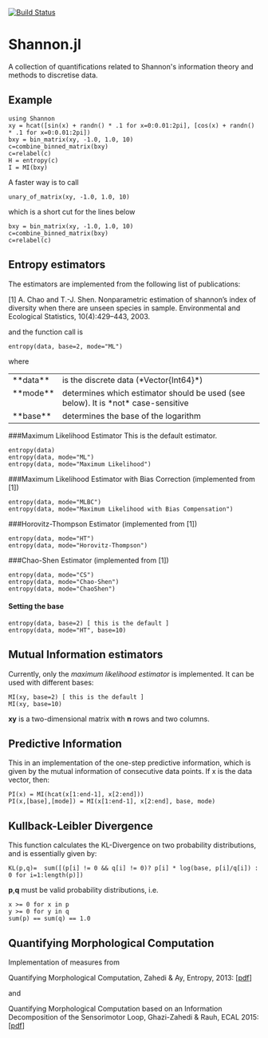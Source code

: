 [![Build Status](https://travis-ci.org/kzahedi/Shannon.jl.svg?branch=master)](https://travis-ci.org/kzahedi/Shannon.jl)
# Shannon.jl
A collection of quantifications related to Shannon's information theory and methods to discretise data.

## Example

    using Shannon
    xy = hcat([sin(x) + randn() * .1 for x=0:0.01:2pi], [cos(x) + randn() * .1 for x=0:0.01:2pi])
    bxy = bin_matrix(xy, -1.0, 1.0, 10)
    c=combine_binned_matrix(bxy)
    c=relabel(c)
    H = entropy(c)
    I = MI(bxy)

A faster way is to call 

    unary_of_matrix(xy, -1.0, 1.0, 10)

which is a short cut for the lines below

    bxy = bin_matrix(xy, -1.0, 1.0, 10)
    c=combine_binned_matrix(bxy)
    c=relabel(c)

## Entropy estimators
The estimators are implemented from the following list of publications:

[1] A. Chao and T.-J. Shen. Nonparametric estimation of shannon’s index of diversity when there are unseen species in sample. Environmental and Ecological Statistics, 10(4):429–443, 2003.

and the function call is

    entropy(data, base=2, mode="ML")

where

<table>
<tr> <td> **data** </td> <td> is the discrete data (*Vector{Int64}*)</td></tr>
<tr> <td valign=top> **mode** </td> <td> determines which estimator should be used (see below). It is *not* case-sensitive </td> </tr>
<tr> <td> **base** </td>  <td> determines the base of the logarithm </td> </tr>
 </table>

###Maximum Likelihood Estimator
This is the default estimator.

    entropy(data)
    entropy(data, mode="ML")
    entropy(data, mode="Maximum Likelihood")

###Maximum Likelihood Estimator with Bias Correction (implemented from [1])

    entropy(data, mode="MLBC")
    entropy(data, mode="Maximum Likelihood with Bias Compensation")

###Horovitz-Thompson Estimator (implemented from [1])


    entropy(data, mode="HT")
    entropy(data, mode="Horovitz-Thompson")


###Chao-Shen Estimator (implemented from [1])


    entropy(data, mode="CS")
    entropy(data, mode="Chao-Shen")
    entropy(data, mode="ChaoShen")


#### Setting the base

    entropy(data, base=2) [ this is the default ]
    entropy(data, mode="HT", base=10)

## Mutual Information estimators
Currently, only the _maximum likelihood estimator_ is implemented. It can be used with different bases:

    MI(xy, base=2) [ this is the default ]
    MI(xy, base=10)

**xy** is a two-dimensional matrix with **n** rows and two columns.

## Predictive Information
This in an implementation of the one-step predictive information, which is given by the mutual information of consecutive data points. If x is the data vector, then:

    PI(x) = MI(hcat(x[1:end-1], x[2:end]))
    PI(x,[base],[mode]) = MI(x[1:end-1], x[2:end], base, mode)

## Kullback-Leibler Divergence
This function calculates the KL-Divergence on two probability distributions, and is essentially given by:

    KL(p,q)=  sum([(p[i] != 0 && q[i] != 0)? p[i] * log(base, p[i]/q[i]) : 0 for i=1:length(p)])

**p**,**q** must be valid probability distributions, i.e.

    x >= 0 for x in p
    y >= 0 for y in q
    sum(p) == sum(q) == 1.0

## Quantifying Morphological Computation

Implementation of measures from

Quantifying Morphological Computation, Zahedi & Ay, Entropy, 2013: [[pdf](http://www.mdpi.com/1099-4300/15/5/1887)]

and

Quantifying Morphological Computation based on an Information Decomposition of the Sensorimotor Loop, Ghazi-Zahedi & Rauh, ECAL 2015: [[pdf](https://mitpress.mit.edu/sites/default/files/titles/content/ecal2015/ch017.html)]

